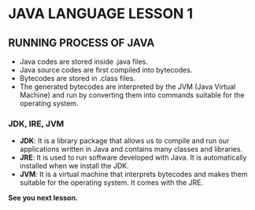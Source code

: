 # JAVA LANGUAGE LESSON 1

## RUNNING PROCESS OF JAVA

 - Java codes are stored inside .java files.
 - Java source codes are first compiled into bytecodes.
 - Bytecodes are stored in .class files.
 - The generated bytecodes are interpreted by the JVM (Java Virtual Machine) and run by converting them into commands suitable for the operating system.

### JDK, IRE, JVM

 - **JDK**: It is a library package that allows us to compile and run our applications written in Java and contains many classes and libraries.
 - **JRE**: It is used to run software developed with Java. It is automatically installed when we install the JDK.
 - **JVM**: It is a virtual machine that interprets bytecodes and makes them suitable for the operating system. It comes with the JRE.


**See you next lesson.**
